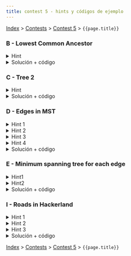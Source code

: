```yaml
---
title: contest 5 - hints y códigos de ejemplo
---
```


[Index](../index) > [Contests](../contests) > [Contest 5](../contests#contest-5) > ```{{page.title}}```


### B - Lowest Common Ancestor
<details> 
  <summary>Hint</summary>
  Problema "hello world" de LCA. Si te complicas implementádolo por primera vez, en los apuntes hay implementaciones de ejemplo, aunque recomiendo la primera vez entender bien la estructura en vez de hacer copy paste ciegamente.
</details>
<details>
  <summary>Solución + código</summary>
  <a href="https://github.com/PabloMessina/Competitive-Programming-Material/blob/master/Solved%20problems/SPOJ/LCA_LowestCommonAncestor.cpp">Código de ejemplo</a>
</details>

### C - Tree 2

<details> 
  <summary>Hint</summary>
  Un diametro de un grafo se define como un par de nodos (a,b) tal que la distancia entre ellos es maxima. Un grafo puede tener multiples diametros. Los diametros cumplen varias propiedades interesantes:

<ol>
    <li>Dado un nodo cualquiera u, sea v el nodo mas lejano de u. Esta garantizado que v es el extremo de un diametro.</li>
    <li>Dado un diametro (a,b) y un nodo u cualquiera, esta garantizado que a o b es uno de los nodos mas lejanos a u (es decir, no existe un nodo x tal que dist(x,u) sea mayor a max(dist(a,u),dist(b,u)).</li>
</ol>

La demostracion de estas propiedades queda como ejercicio. La propiedad 1 puede usarse para encontrar un diametro del arbol, y la propiedad 2 puede usarse para responder las queries de manera eficiente.

</details>
<details> 
  <summary>Solución + código</summary>
  <p>
  Para encontrar un diametro del arbol, puede hacerse bfs desde un nodo cualquiera. Sea <strong>a</strong> el ultimo nodo visitado (que sabemos es el extremo de un diametro). Luego podemos hacer bfs de nuevo partiendo desde <strong>a</strong> y guardando en <strong>b</strong> el ultimo nodo visitado. Tenemos que (<strong>a</strong>,<strong>b</strong>) es un diametro del arbol.
    </p><p>
  Ahora supongamos que nos dan una query <strong>v</strong>,<strong>d</strong>. Sabemos que solo necesitamos revisar <strong>a</strong> y <strong>b</strong> para encontrar un nodo mas lejano de <strong>v</strong>. Sea <strong>w</strong> este nodo. Si dist(<strong>v</strong>, <strong>w</strong>) es menor a <strong>d</strong>, podemos responder inmediatamente 0. Si la profundidad de <strong>v</strong> es menor o igual a <strong>d</strong>, entonces basta responder el <strong>d</strong>-esimo ancestro de v. En otro caso, podemos responder el ancestro (dist(<strong>v</strong>,<strong>w</strong>)-<strong>d</strong>)-esimo de <strong>w</strong>.
</p><p>
  Para calcular distancias y ancestros en tiempo logaritmico podemos utilizar el metodo de Binary Lifting.
</p>
  <a href="https://github.com/ProgramacionCompetitivaPUC/IIC2553-2019-2/blob/master/code_samples/contest5/C_Tree_2.cpp">Código de ejemplo</a>
</details>

### D - Edges in MST

<details> 
  <summary>Hint 1</summary>
  Notar que todos los posibles MSTs de un grafo pueden ser generados por el algoritmo de Kruskal si es que ordenamos las aristas de la forma correcta: al ordenar las aristas de menor a mayor costo, cuando haya empates ponemos primero las aristas del MST que queremos generar (queda como ejercicio teórico para el lector convencerse 100% de que esto funciona). Y del mismo modo, Kruskal es un algoritmo correcto, por lo que siempre encuentra MSTs válidos de un grafo. Es decir, el conjunto de MSTs de un grafo y el conjunto de posibles outputs de Kruskal son iguales.
</details>

<details> 
  <summary>Hint 2</summary>
  Notar que lo único que determina qué MST va a encontrar Kruskal es la forma en que ordenamos las aristas cuando hay empate por costo. Si todas las aristas tuviesen costos distintos, entonces sólo hay una única forma de ordenar las aristas y por consiguiente Kruskal sólo puede generar un único MST. En cambio, si hay empates por costo, según cómo ordenemos las aristas empatadas el MST encontrado por Kruskal podría ser diferente.
</details>

<details> 
  <summary>Hint 3</summary>
  Una vez que las aristas ya están ordenadas, recordemos que Kruskal usa un union-find por debajo para tomar la decisión de qué aristas poner y qué aristas no. Ahora, cuando Kruskal itera sobre las aristas, podemos mentalmente visualizar este proceso en "batches", donde cada batch son todas las aristas que empatan en un costo dado. Por ej. el primer batch son todas las aristas que empatan en costo C1, el segundo batch son todas las aristas que empatan en costo C2, etc. El orden de los batches es fijo, pero cómo están las aristas ordenadas dentro de cada batch puede variar. La observación clave que hay que hacer aquí es que el estado del Union-Find al momento de procesar el i-ésimo batch <strong>es siempre el mismo, independiente de cómo hayan estado permutadas las aristas en los batches previos</strong>. ¿Por qué? Básicamente porque las aristas que van antes del batch i-ésimo son siempre las mismas, y cada arista es una instrucción de unir 2 conjuntos en el Union-Find, y da lo mismo en qué orden ejecutemos las instrucciones, el resultado final es siempre el mismo.
</details>


<details> 
  <summary>Hint 4</summary>
  ¿Entonces de qué depende qué aristas del batch i-ésimo Kruskal va a poner y qué aristas va a ignorar? Sabemos que no depende del orden de los batches previos, pero sí puede depender del orden dentro del batch i-ésimo mismo. Si vemos los conjuntos del Union-Find como nodos, entonces cada arista e=(u,v) del batch i-ésimo se puede reinterpretar como una arista e' = (findSet(u), findSet(v)). Entonces si e' es un self-loop, <strong>NUNCA</strong> va, si e' forma parte de un ciclo, <strong>A VECES</strong> va, y e' es una <strong>arista de corte</strong> (la única otra opción que queda) entonces <strong>SIEMPRE</strong> va.
</details>

<details> 
  <summary>Solución + código</summary>
  Lo que hacemos es ejecutar Kruskal pero con la modificación de procesar las aristas empatadas en batches. Para cada batch primero armamos un grafo temporal donde los nodos son los conjuntos del Union-Find en ese instante, y las aristas del batch actual las traducimos a aristas en este grafo temporal. Los self-loops los podemos omitir y taggear como "none" altiro, y en el grafo temporal debemos encontrar las arista de corte y las aristas que forman parte de ciclos. Esto lo podemos hacer con el algoritmo de Tarjan para encontrar aristas de corte en un grafo (cuidado: el grafo no es necesariamente conexo, hay que correrlo por cada componente conexa del grafo). Las de corte las tageamos como "any" y el resto como "at least one". Luego seguimos ejecutando Kruskal normalmente y repetimos lo mismo para el siguiente batch y así hasta el final. <a href="https://github.com/PabloMessina/Competitive-Programming-Material/blob/master/Solved%20problems/Codeforces/160D_EdgesInMST.cpp">Código de ejemplo</a>
</details>


### E - Minimum spanning tree for each edge

<details> 
  <summary>Hint1</summary>
  Es posible computar el MST una vez, y luego usar ese MST como punto de partida para responder las queries eficientemente.
</details>
<details>
  <summary>Hint2</summary>
  Dado un MST del grafo y una arista (u,v) cualquiera del grafo que no este en el MST, si agregamos la arista (u,v) al MST se forma un ciclo. ¿Que arista (distinta de (u,v)) nos conviene sacar para eliminar este ciclo y minimizar el costo?
</details>
<details> 
  <summary>Solución + código</summary>
  <p>
  Dado una arista (u,v), el MST que la contiene es equivalente a un MST cualquiera al que se le remueve la arista mas cara en el camino u-v y luego se agrega la arista (u,v). Una forma de ver que esto es correcto es asi: Si fijamos la arista (u,v) y luego corremos kruskal, la ejecucion sería exactamente la misma excepto por la arista mas cara que completa el ciclo (que no seria agregada). Esta arista es precisamente la mas cara en el camino u-v del MST original.
</p><p>
  Para calcular la arista mas cara entre u y v en el MST se puede utilizar Binary Lifting.
</p>
  <a href="https://github.com/ProgramacionCompetitivaPUC/IIC2553-2019-2/blob/master/code_samples/contest5/E_MST_for_each_edge.cpp">Código de ejemplo</a>
</details>


### I - Roads in Hackerland
<details> 
  <summary>Hint 1</summary>
  Notar que todas las aristas tienen pesos distintos (de hecho, potencias de 2 distintas). Entonces, el costo de un camino simple en el grafo se puede ver como un número binario, donde cada arista me indica qué bit debo prender.
</details>
<details> 
  <summary>Hint 2</summary>
  Se puede demostrar que el camino más barato entre 2 nodos A y B es el camino que los conecta en el Minimum Spanning Tree del grafo. Para verlo, por contradicción imagina que el óptimo fuera un camino alternativo distinto al del MST, dicho camino necesariamente debe usar al menos una arista e = (u,v) que no está en el MST. Luego hay 2 casos: 1) el costo de la arista "e" es mayor al camino que conecta u con v en el MST, en este caso podemos reemplazar "e" con el camino que conecta "u" con "v" en el MST y obtener un camino aún más barato para llegar de A a B (-><- contradicción), o bien 2) el costo de "e" es menor que el costo del camino de u a v en el MST, esto implica que hay una arista en dicho camino con una potencia de 2 mayor a la pontecia de 2 de "e", así que podemos reemplazar esa arista con "e" y obtener un MST aún más barato (-><- contradicción también). Es decir, en ambos casos hay contradicción así que nuestra suposición inicial es errónea, es decir, el óptimo entre A y B es necesariamente el camino del MST.
</details>
<details> 
  <summary>Hint 3</summary>
  Calcular la sumatoria de todos los caminos mínimos es equivalente a iterar por cada arista del MST y preguntarse en cuántos caminos mínimos dicha arista aparece, y así la contribución de la arista sería costo(arista) x count(arista). Y contar esto es trivial, la arista es un puente que separa al MST en 2 partes, entonces dicha arista aparece en todas las combinaciones de nodos de una parte con la otra.
</details>
<details> 
  <summary>Solución + código</summary>
  Encontramos el MST del grafo y luego corremos un DFS sobre el MST calculando por cada nodo el tamaño de su subárbol (cuántos nodos hay en su subárbol incluyéndolo), entonces la contribución de la arista que va de ese nodo a su padre inmediato es igual a su costo multiplicado por (N-K)*K, donde K es el tamaño del subárbol del nodo. Dado que la suma es gigante, podemos guardar su representación binaria en un arreglo de ints suficientemente grande, entonces sumar 2^C * (N-K)*K se puede hacer calculando (N-k)*K en un long long y luego sumando sus bits "a mano" sobre el arreglo shifteados C posiciones.
  <a href="https://github.com/PabloMessina/Competitive-Programming-Material/blob/master/Solved%20problems/hackerrank/RoadsInHackerLand.cpp">Código de ejemplo</a>
</details>

<!-- <details> 
  <summary>Hint</summary>   
</details>
<details> 
  <summary>Solución + código</summary>
  <a href="">Código de ejemplo</a>
</details> -->

[Index](../index) > [Contests](../contests) > [Contest 5](../contests#contest-5) > ```{{page.title}}```
